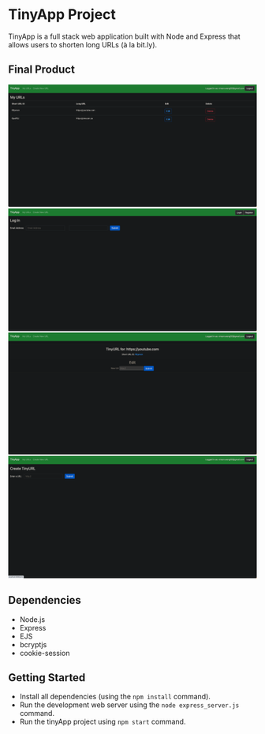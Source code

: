 # TinyApp Project

TinyApp is a full stack web application built with Node and Express that allows users to shorten long URLs (à la bit.ly).

## Final Product

!["screenshot of My Urls page "](https://github.com/kruciall/tinyapp/blob/main/docs/urls-page.png?raw=true)
!["screenshot of Login page"](https://github.com/kruciall/tinyapp/blob/main/docs/login-page.png?raw=true)
!["screenshot of Edit URLs page"](https://github.com/kruciall/tinyapp/blob/main/docs/edit-urls-page.png?raw=true)
!["screenshot Create New Urls page"](https://github.com/kruciall/tinyapp/blob/main/docs/create-urls-page.png?raw=true)

## Dependencies

- Node.js
- Express
- EJS
- bcryptjs
- cookie-session

## Getting Started

- Install all dependencies (using the `npm install` command).
- Run the development web server using the `node express_server.js` command.
- Run the tinyApp project using `npm start` command.